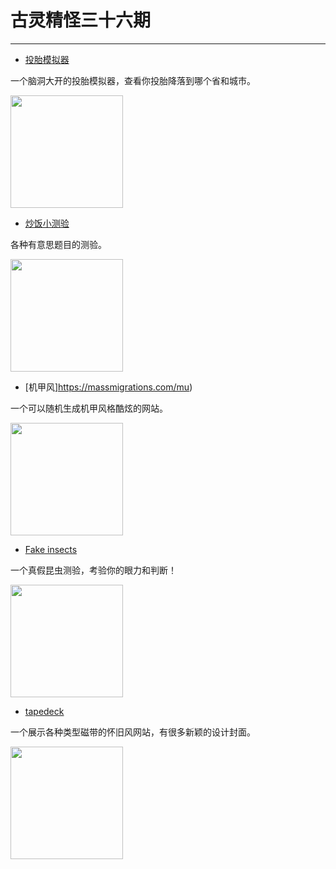 <!--
 * @Author: 蔡鑫 1058360098@qq.com
 * @Date: 2024-11-01 11:08:10
 * @LastEditors: caix cai1058@qq.com
 * @LastEditTime: 2024-11-21 11:57:29
 * @FilePath: \docsify\docs\articles\fun\f36.md
 * @Description: 这是默认设置,请设置`customMade`, 打开koroFileHeader查看配置 进行设置: https://github.com/OBKoro1/koro1FileHeader/wiki/%E9%85%8D%E7%BD%AE
-->
# 古灵精怪三十六期
---

- [投胎模拟器](https://toutai.cc/)

一个脑洞大开的投胎模拟器，查看你投胎降落到哪个省和城市。

<img width="180px" bor src="//cdn.jsdelivr.net/gh/caix-github/pics-storage/f36120241101.png">

- [炒饭小测验](https://xiaoce.fun/)

各种有意思题目的测验。

<img width="180px" bor src="//cdn.jsdelivr.net/gh/caix-github/pics-storage/f36220241101.png">

- [机甲风]https://massmigrations.com/mu)

一个可以随机生成机甲风格酷炫的网站。

<img width="180px" bor src="//cdn.jsdelivr.net/gh/caix-github/pics-storage/f36320241101.png">

- [Fake insects](https://huggingface.co/spaces/victor/fake-insects)

一个真假昆虫测验，考验你的眼力和判断！

<img width="180px" bor src="//cdn.jsdelivr.net/gh/caix-github/pics-storage/f36420241101.png">

- [tapedeck](http://www.tapedeck.org/)

一个展示各种类型磁带的怀旧风网站，有很多新颖的设计封面。

<img width="180px" bor src="//cdn.jsdelivr.net/gh/caix-github/pics-storage/f36520241101.png">
